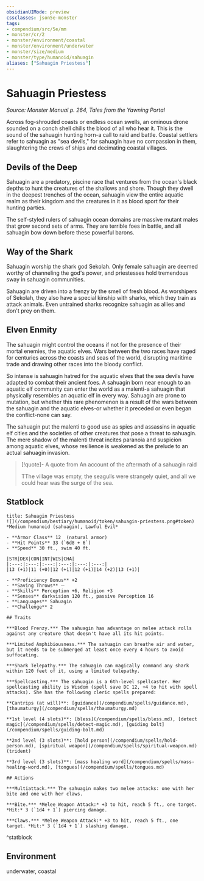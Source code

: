 ```yaml
---
obsidianUIMode: preview
cssclasses: json5e-monster
tags:
- compendium/src/5e/mm
- monster/cr/2
- monster/environment/coastal
- monster/environment/underwater
- monster/size/medium
- monster/type/humanoid/sahuagin
aliases: ["Sahuagin Priestess"]
---
```

# Sahuagin Priestess
*Source: Monster Manual p. 264, Tales from the Yawning Portal*  

Across fog-shrouded coasts or endless ocean swells, an ominous drone sounded on a conch shell chills the blood of all who hear it. This is the sound of the sahuagin hunting horn-a call to raid and battle. Coastal settlers refer to sahuagin as "sea devils," for sahuagin have no compassion in them, slaughtering the crews of ships and decimating coastal villages.

## Devils of the Deep

Sahuagin are a predatory, piscine race that ventures from the ocean's black depths to hunt the creatures of the shallows and shore. Though they dwell in the deepest trenches of the ocean, sahuagin view the entire aquatic realm as their kingdom and the creatures in it as blood sport for their hunting parties.

The self-styled rulers of sahuagin ocean domains are massive mutant males that grow second sets of arms. They are terrible foes in battle, and all sahuagin bow down before these powerful barons.

## Way of the Shark

Sahuagin worship the shark god Sekolah. Only female sahuagin are deemed worthy of channeling the god's power, and priestesses hold tremendous sway in sahuagin communities.

Sahuagin are driven into a frenzy by the smell of fresh blood. As worshipers of Sekolah, they also have a special kinship with sharks, which they train as attack animals. Even untrained sharks recognize sahuagin as allies and don't prey on them.

## Elven Enmity

The sahuagin might control the oceans if not for the presence of their mortal enemies, the aquatic elves. Wars between the two races have raged for centuries across the coasts and seas of the world, disrupting maritime trade and drawing other races into the bloody conflict.

So intense is sahuagin hatred for the aquatic elves that the sea devils have adapted to combat their ancient foes. A sahuagin born near enough to an aquatic elf community can enter the world as a malenti-a sahuagin that physically resembles an aquatic elf in every way. Sahuagin are prone to mutation, but whether this rare phenomenon is a result of the wars between the sahuagin and the aquatic elves-or whether it preceded or even began the conflict-none can say.

The sahuagin put the malenti to good use as spies and assassins in aquatic elf cities and the societies of other creatures that pose a threat to sahuagin. The mere shadow of the malenti threat incites paranoia and suspicion among aquatic elves, whose resilience is weakened as the prelude to an actual sahuagin invasion.

> [!quote]- A quote from An account of the aftermath of a sahuagin raid  
> 
> TThe village was empty, the seagulls were strangely quiet, and all we could hear was the surge of the sea.


## Statblock

```ad-statblock
title: Sahuagin Priestess
![](/compendium/bestiary/humanoid/token/sahuagin-priestess.png#token)
*Medium humanoid (sahuagin), Lawful Evil*

- **Armor Class** 12  (natural armor)
- **Hit Points** 33 (`6d8 + 6`)
- **Speed** 30 ft., swim 40 ft.

|STR|DEX|CON|INT|WIS|CHA|
|:---:|:---:|:---:|:---:|:---:|:---:|
|13 (+1)|11 (+0)|12 (+1)|12 (+1)|14 (+2)|13 (+1)|

- **Proficiency Bonus** +2
- **Saving Throws** ⏤
- **Skills** Perception +6, Religion +3
- **Senses** darkvision 120 ft., passive Perception 16
- **Languages** Sahuagin
- **Challenge** 2

## Traits

***Blood Frenzy.*** The sahuagin has advantage on melee attack rolls against any creature that doesn't have all its hit points.

***Limited Amphibiousness.*** The sahuagin can breathe air and water, but it needs to be submerged at least once every 4 hours to avoid suffocating.

***Shark Telepathy.*** The sahuagin can magically command any shark within 120 feet of it, using a limited telepathy.

***Spellcasting.*** The sahuagin is a 6th-level spellcaster. Her spellcasting ability is Wisdom (spell save DC 12, +4 to hit with spell attacks). She has the following cleric spells prepared:

**Cantrips (at will)**: [guidance](/compendium/spells/guidance.md), [thaumaturgy](/compendium/spells/thaumaturgy.md)

**1st level (4 slots)**: [bless](/compendium/spells/bless.md), [detect magic](/compendium/spells/detect-magic.md), [guiding bolt](/compendium/spells/guiding-bolt.md)

**2nd level (3 slots)**: [hold person](/compendium/spells/hold-person.md), [spiritual weapon](/compendium/spells/spiritual-weapon.md) (trident)

**3rd level (3 slots)**: [mass healing word](/compendium/spells/mass-healing-word.md), [tongues](/compendium/spells/tongues.md)

## Actions

***Multiattack.*** The sahuagin makes two melee attacks: one with her bite and one with her claws.

***Bite.*** *Melee Weapon Attack:* +3 to hit, reach 5 ft., one target. *Hit:* 3 (`1d4 + 1`) piercing damage.

***Claws.*** *Melee Weapon Attack:* +3 to hit, reach 5 ft., one target. *Hit:* 3 (`1d4 + 1`) slashing damage.
```
^statblock

## Environment

underwater, coastal